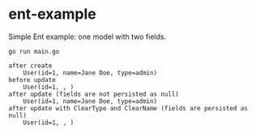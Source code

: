 # ent-example

Simple Ent example: one model with two fields.

```shell
go run main.go
```
```shell
after create
	User(id=1, name=Jane Doe, type=admin)
before update
	User(id=1, , )
after update (fields are not persisted as null)
	User(id=1, name=Jane Doe, type=admin)
after update with ClearType and ClearName (fields are persisted as null)
	User(id=1, , )
```